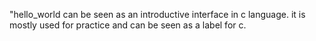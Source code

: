 "hello_world can be seen as an introductive interface in c language. it is mostly used for practice and can be seen as a label for c.
